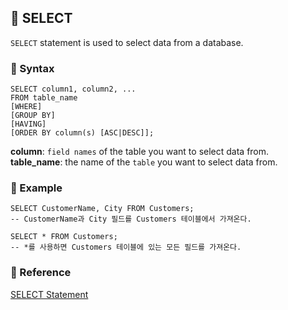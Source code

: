 ## 🍳 SELECT
`SELECT` statement is used to select data from a database.

### 🥞 Syntax
``` MySQL
SELECT column1, column2, ...
FROM table_name
[WHERE]
[GROUP BY]
[HAVING]
[ORDER BY column(s) [ASC|DESC]];
```
**column**: `field names` of the table you want to select data from. <br>
**table_name**: the name of the `table` you want to select data from. <br>

### 🍔 Example
```MySQL
SELECT CustomerName, City FROM Customers;
-- CustomerName과 City 필드를 Customers 테이블에서 가져온다.

SELECT * FROM Customers;
-- *를 사용하면 Customers 테이블에 있는 모든 필드를 가져온다.
```

### 🍕 Reference
[SELECT Statement](https://www.w3schools.com/sql/sql_select.asp)
